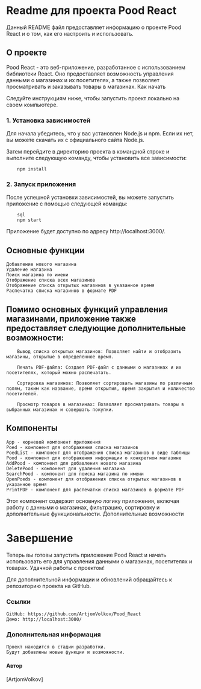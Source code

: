# Readme для проекта Pood React

Данный README файл предоставляет информацию о проекте Pood React и о том, как его настроить и использовать.

## О проекте

Pood React - это веб-приложение, разработанное с использованием библиотеки React. Оно предоставляет возможность управления данными о магазинах и их посетителях, а также позволяет просматривать и заказывать товары в магазинах.
Как начать

Следуйте инструкциям ниже, чтобы запустить проект локально на своем компьютере.
### 1. Установка зависимостей

Для начала убедитесь, что у вас установлен Node.js и npm. Если их нет, вы можете скачать их с официального сайта Node.js.

Затем перейдите в директорию проекта в командной строке и выполните следующую команду, чтобы установить все зависимости:

        npm install

### 2. Запуск приложения

После успешной установки зависимостей, вы можете запустить приложение с помощью следующей команды:

        sql
        npm start

Приложение будет доступно по адресу http://localhost:3000/.

## Основные функции

    Добавление нового магазина
    Удаление магазина
    Поиск магазина по имени
    Отображение списка всех магазинов
    Отображение списка открытых магазинов в указанное время
    Распечатка списка магазинов в формате PDF


## Помимо основных функций управления магазинами, приложение также предоставляет следующие дополнительные возможности:

        Вывод списка открытых магазинов: Позволяет найти и отобразить магазины, открытые в определенное время.

        Печать PDF-файла: Создает PDF-файл с данными о магазинах и их посетителях, который можно распечатать.

        Сортировка магазинов: Позволяет сортировать магазины по различным полям, таким как название, время открытия, время закрытия и количество посетителей.

        Просмотр товаров в магазинах: Позволяет просматривать товары в выбранных магазинах и совершать покупки.

## Компоненты

    App - корневой компонент приложения
    Poed - компонент для отображения списка магазинов
    PoedList - компонент для отображения списка магазинов в виде таблицы
    Pood - компонент для отображения информации о конкретном магазине
    AddPood - компонент для добавления нового магазина
    DeletePood - компонент для удаления магазина
    SearchPood - компонент для поиска магазина по имени
    OpenPoeds - компонент для отображения списка открытых магазинов в указанное время
    PrintPDF - компонент для распечатки списка магазинов в формате PDF


Этот компонент содержит основную логику приложения, включая работу с данными о магазинах, фильтрацию, сортировку и дополнительные функциональности.
Дополнительные возможности

# Завершение

Теперь вы готовы запустить приложение Pood React и начать использовать его для управления данными о магазинах, посетителях и товарах. Удачной работы с проектом!

Для дополнительной информации и обновлений обращайтесь к репозиторию проекта на GitHub.

### Ссылки

    GitHub: https://github.com/ArtjomVolkov/Pood_React
    Демо: http://localhost:3000/

### Дополнительная информация

    Проект находится в стадии разработки.
    Будут добавлены новые функции и возможности.

#### Автор

[ArtjomVolkov]
